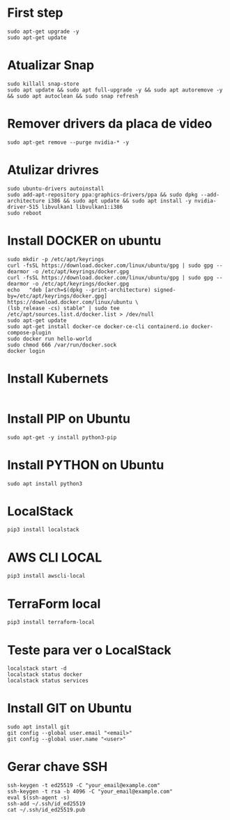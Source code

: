 # First step
```
sudo apt-get upgrade -y
sudo apt-get update
```

# Atualizar Snap 
```
sudo killall snap-store
sudo apt update && sudo apt full-upgrade -y && sudo apt autoremove -y && sudo apt autoclean && sudo snap refresh
```

# Remover drivers da placa de video
```
sudo apt-get remove --purge nvidia-* -y
```

# Atulizar drivres
```
sudo ubuntu-drivers autoinstall
sudo add-apt-repository ppa:graphics-drivers/ppa && sudo dpkg --add-architecture i386 && sudo apt update && sudo apt install -y nvidia-driver-515 libvulkan1 libvulkan1:i386
sudo reboot
```

# Install DOCKER on ubuntu
```sudo apt-get install \ ca-certificates \ curl \ gnupg \ lsb-release
sudo mkdir -p /etc/apt/keyrings
curl -fsSL https://download.docker.com/linux/ubuntu/gpg | sudo gpg --dearmor -o /etc/apt/keyrings/docker.gpg
curl -fsSL https://download.docker.com/linux/ubuntu/gpg | sudo gpg --dearmor -o /etc/apt/keyrings/docker.gpg
echo   "deb [arch=$(dpkg --print-architecture) signed-by=/etc/apt/keyrings/docker.gpg] https://download.docker.com/linux/ubuntu \
(lsb_release -cs) stable" | sudo tee /etc/apt/sources.list.d/docker.list > /dev/null
sudo apt-get update
sudo apt-get install docker-ce docker-ce-cli containerd.io docker-compose-plugin
sudo docker run hello-world
sudo chmod 666 /var/run/docker.sock
docker login
```
# Install Kubernets
```
```

# Install PIP on Ubuntu
```
sudo apt-get -y install python3-pip
```

# Install PYTHON on Ubuntu
```
sudo apt install python3
```

# LocalStack
```
pip3 install localstack
```

# AWS CLI LOCAL
```
pip3 install awscli-local
```

# TerraForm local
```
pip3 install terraform-local
```

# Teste para ver o LocalStack
```
localstack start -d
localstack status docker
localstack status services
```

# Install GIT on Ubuntu
```
sudo apt install git
git config --global user.email "<email>"
git config --global user.name "<user>"
```

# Gerar chave SSH 
```
ssh-keygen -t ed25519 -C "your_email@example.com"
ssh-keygen -t rsa -b 4096 -C "your_email@example.com"
eval $(ssh-agent -s)
ssh-add ~/.ssh/id_ed25519
cat ~/.ssh/id_ed25519.pub
```
